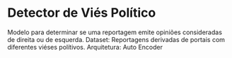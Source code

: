 # Detector de Viés Político
Modelo para determinar se uma reportagem emite opiniões consideradas de direita ou de esquerda.
Dataset: Reportagens derivadas de portais com diferentes viéses polítivos.
Arquitetura: Auto Encoder
